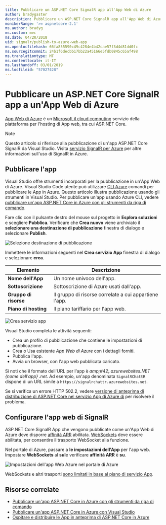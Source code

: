 ```yaml
---
title: Pubblicare un ASP.NET Core SignalR app all'App Web di Azure
author: bradygaster
description: Pubblicare un ASP.NET Core SignalR app all'App Web di Azure
monikerRange: '>= aspnetcore-2.1'
ms.author: bradyg
ms.custom: mvc
ms.date: 04/20/2018
uid: signalr/publish-to-azure-web-app
ms.openlocfilehash: 66fa855590c49c4284e4b42cae57f3d4d81dd0fc
ms.sourcegitcommit: 24b1f6decbb17bb22a45166e5fdb0845c65af498
ms.translationtype: MT
ms.contentlocale: it-IT
ms.lasthandoff: 03/01/2019
ms.locfileid: "57027428"
---
```

# <a name="publish-an-aspnet-core-signalr-app-to-an-azure-web-app"></a>Pubblicare un ASP.NET Core SignalR app a un'App Web di Azure

[App Web di Azure](/azure/app-service/app-service-web-overview) è un [Microsoft il cloud computing](https://azure.microsoft.com/) servizio della piattaforma per l'hosting di App web, tra cui ASP.NET Core.

> [!NOTE]
> Questo articolo si riferisce alla pubblicazione di un'app ASP.NET Core SignalR da Visual Studio. Visita [servizio SignalR per Azure](https://azure.microsoft.com/en-gb/services/signalr-service?) per altre informazioni sull'uso di SignalR in Azure.

## <a name="publish-the-app"></a>Pubblicare l'app

Visual Studio offre strumenti incorporati per la pubblicazione in un'App Web di Azure. Visual Studio Code utente può utilizzare [CLI Azure](/cli/azure) comandi per pubblicare le App in Azure. Questo articolo illustra pubblicazione usando gli strumenti in Visual Studio. Per pubblicare un'app usando Azure CLI, vedere [pubblicare un'app ASP.NET Core in Azure con gli strumenti da riga di comando](/azure/app-service/app-service-web-get-started-dotnet).

Fare clic con il pulsante destro del mouse sul progetto in **Esplora soluzioni** e scegliere **Pubblica**. Verificare che **Crea nuovo** viene archiviato il **selezionare una destinazione di pubblicazione** finestra di dialogo e selezionare **Publish**.

![Selezione destinazione di pubblicazione](publish-to-azure-web-app/_static/pick-publish-target-dialog.png)

Immettere le informazioni seguenti nel **Crea servizio App** finestra di dialogo e selezionare **crea**.

| Elemento | Descrizione |
| ---- | ----------- |
| **Nome dell'App** | Un nome univoco dell'app. |
| **Sottoscrizione** | Sottoscrizione di Azure usati dall'app. |
| **Gruppo di risorse** | Il gruppo di risorse correlate a cui appartiene l'app.  |
| **Piano di hosting** | Il piano tariffario per l'app web. |

![Crea servizio app](publish-to-azure-web-app/_static/create-app-service-dialog.png)

Visual Studio completa le attività seguenti:

* Crea un profilo di pubblicazione che contiene le impostazioni di pubblicazione.
* Crea o Usa esistente *App Web di Azure* con i dettagli forniti.
* Pubblica l'app.
* Avvia un browser, con l'app web pubblicata caricato.

Si noti che il formato dell'URL per l'app è *amp;#42;.azurewebsites.NET {nome dell'app} .net*. Ad esempio, un'app denominata `SignalRChattR` dispone di un URL simile a `https://signalrchattr.azurewebsites.net`.

Se si verifica un errore HTTP 502.2, vedere [versione di anteprima di distribuzione di ASP.NET Core nel servizio App di Azure di](xref:host-and-deploy/azure-apps/index) per risolvere il problema.

## <a name="configure-signalr-web-app"></a>Configurare l'app web di SignalR

ASP.NET Core SignalR App che vengono pubblicate come un'App Web di Azure deve disporre [affinità ARR](https://en.wikipedia.org/wiki/Application_Request_Routing) abilitata. [WebSockets](xref:fundamentals/websockets) deve essere abilitata, per consentire il trasporto WebSocket alla funzione.

Nel portale di Azure, passare a **le impostazioni dell'App** per l'app web. Impostare **WebSockets** al **sul**e verificare **affinità ARR** è **su**.

![Impostazioni dell'app Web Azure nel portale di Azure](publish-to-azure-web-app/_static/azure-web-app-settings.png)

 WebSockets e altri trasporti [sono limitati in base al piano di servizio App](/azure/azure-subscription-service-limits#app-service-limits).

## <a name="related-resources"></a>Risorse correlate

* [Pubblicare un'app ASP.NET Core in Azure con gli strumenti da riga di comando](/azure/app-service/app-service-web-get-started-dotnet)
* [Pubblicare un'app ASP.NET Core in Azure con Visual Studio](xref:tutorials/publish-to-azure-webapp-using-vs)
* [Ospitare e distribuire le App in anteprima di ASP.NET Core in Azure](xref:host-and-deploy/azure-apps/index#deploy-aspnet-core-preview-release-to-azure-app-service)
